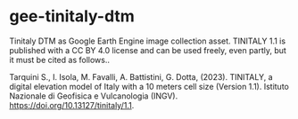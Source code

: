 # gee-tinitaly-dtm
Tinitaly DTM as Google Earth Engine image collection asset. TINITALY 1.1 is published with a CC BY 4.0 license and can be used freely, even partly, but it must be cited as follows..

Tarquini S., I. Isola, M. Favalli, A. Battistini, G. Dotta, (2023). TINITALY, a digital elevation model of Italy with a 10 meters cell size (Version 1.1). Istituto Nazionale di Geofisica e Vulcanologia (INGV). https://doi.org/10.13127/tinitaly/1.1.
